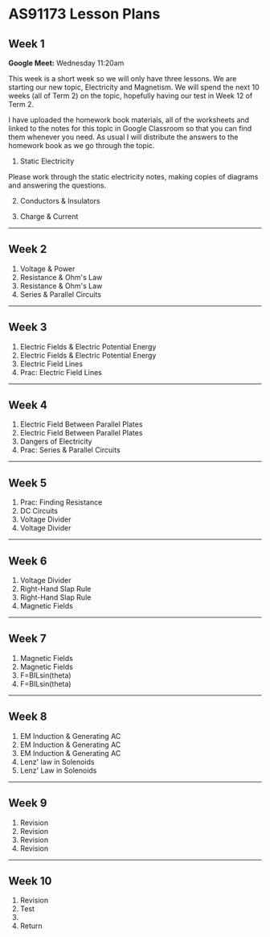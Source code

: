 # AS91173 Lesson Plans

## Week 1

__Google Meet:__ Wednesday 11:20am

This week is a short week so we will only have three lessons. We are starting our new topic, Electricity and Magnetism. We will spend the next 10 weeks (all of Term 2) on the topic, hopefully having our test in Week 12 of Term 2.

I have uploaded the homework book materials, all of the worksheets and linked to the notes for this topic in Google Classroom so that you can find them whenever you need. As usual I will distribute the answers to the homework book as we go through the topic.

1. Static Electricity

Please work through the static electricity notes, making copies of diagrams and answering the questions.

2. Conductors & Insulators



3. Charge & Current

---

## Week 2

1. Voltage & Power
2. Resistance & Ohm's Law
3. Resistance & Ohm's Law
4. Series & Parallel Circuits

---

## Week 3

1. Electric Fields & Electric Potential Energy
2. Electric Fields & Electric Potential Energy
3. Electric Field Lines
4. Prac: Electric Field Lines

---

## Week 4

1. Electric Field Between Parallel Plates
2. Electric Field Between Parallel Plates
3. Dangers of Electricity
4. Prac: Series & Parallel Circuits

---

## Week 5

1. Prac: Finding Resistance
2. DC Circuits
3. Voltage Divider
4. Voltage Divider

---

## Week 6

1. Voltage Divider
2. Right-Hand Slap Rule
3. Right-Hand Slap Rule
4. Magnetic Fields

---

## Week 7

1. Magnetic Fields
2. Magnetic Fields
3. F=BILsin(theta)
4. F=BILsin(theta)

---

## Week 8

1. EM Induction & Generating AC
2. EM Induction & Generating AC
3. EM Induction & Generating AC
3. Lenz' law in Solenoids
4. Lenz' Law in Solenoids

---

## Week 9

1. Revision
2. Revision
3. Revision
4. Revision

---

## Week 10

1. Revision
2. Test
3. 
4. Return
